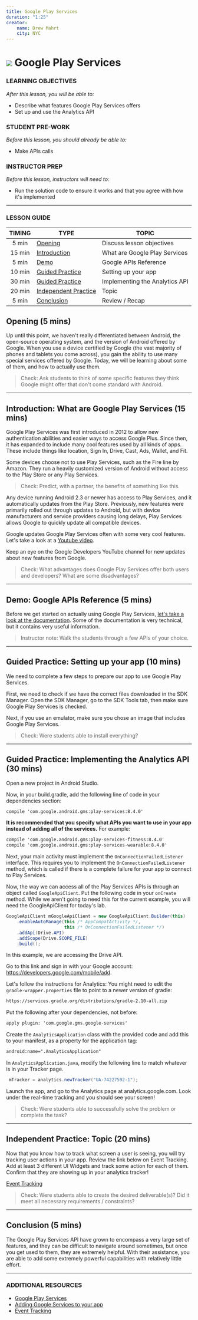 ```yaml
---
title: Google Play Services
duration: "1:25"
creator:
    name: Drew Mahrt
    city: NYC
---
```

# ![](https://ga-dash.s3.amazonaws.com/production/assets/logo-9f88ae6c9c3871690e33280fcf557f33.png) Google Play Services

### LEARNING OBJECTIVES
*After this lesson, you will be able to:*
- Describe what features Google Play Services offers
- Set up and use the Analytics API

### STUDENT PRE-WORK
*Before this lesson, you should already be able to:*
- Make APIs calls

### INSTRUCTOR PREP
*Before this lesson, instructors will need to:*
- Run the solution code to ensure it works and that you agree with how it's implemented

---

### LESSON GUIDE

| TIMING  | TYPE  | TOPIC  |
|:-:|---|---|
| 5 min  | [Opening](#opening-5-mins)  | Discuss lesson objectives |
| 15 min  | [Introduction](#introduction-what-are-google-play-services-15-mins)  | What are Google Play Services |
| 5 min  | [Demo](#demo-google-apis-reference-5-mins)  | Google APIs Reference |
| 10 min  | [Guided Practice](#guided-practice-setting-up-your-app-10-mins)  | Setting up your app |
| 30 min  | [Guided Practice](#guided-practice-implementing-the-analytics-api-30-mins)  | Implementing the Analytics API |
| 20 min  | [Independent Practice](#independent-practice-topic-20-mins)  | Topic |
| 5 min  | [Conclusion](#conclusion-5-mins)  | Review / Recap |
<a name="opening"></a>
## Opening (5 mins)

Up until this point, we haven't really differentiated between Android, the open-source operating system, and the version of Android offered by Google. When you use a device certified by Google (the vast majority of phones and tablets you come across), you gain the ability to use many special services offered by Google. Today, we will be learning about some of them, and how to actually use them.

> Check: Ask students to think of some specific features they think Google might offer that don't come standard with Android.

***

<a name="introduction"></a>
## Introduction: What are Google Play Services (15 mins)

Google Play Services was first introduced in 2012 to allow new authentication abilities and easier ways to access Google Plus. Since then, it has expanded to include many cool features used by all kinds of apps. These include things like location, Sign In, Drive, Cast, Ads, Wallet, and Fit.

Some devices choose not to use Play Services, such as the Fire line by Amazon. They run a heavily customized version of Android without access to the Play Store or any Play Services.

> Check: Predict, with a partner, the benefits of something like this.

Any device running Android 2.3 or newer has access to Play Services, and it automatically updates from the Play Store. Previously, new features were primarily rolled out through updates to Android, but with device manufacturers and service providers causing long delays, Play Services allows Google to quickly update all compatible devices.

Google updates Google Play Services often with some very cool features. Let's take a look at a [Youtube video](https://www.youtube.com/watch?v=nZjY_DPO1qs).

Keep an eye on the Google Developers YouTube channel for new updates about new features from Google.

> Check: What advantages does Google Play Services offer both users and developers? What are some disadvantages?

***

<a name="demo"></a>
## Demo: Google APIs Reference (5 mins)

Before we get started on actually using Google Play Services, [let's take a look at the documentation](https://developers.google.com/android/reference/packages). Some of the documentation is very technical, but it contains very useful information.

> Instructor note: Walk the students through a few APIs of your choice.

***

<a name="demo"></a>
## Guided Practice: Setting up your app (10 mins)

We need to complete a few steps to prepare our app to use Google Play Services.

First, we need to check if we have the correct files downloaded in the SDK Manager. Open the SDK Manager, go to the SDK Tools tab, then make sure Google Play Services is checked.

Next, if you use an emulator, make sure you chose an image that includes Google Play Services.

> Check: Were students able to install everything?

***

<a name="guided-practice"></a>
## Guided Practice: Implementing the Analytics API (30 mins)

Open a new project in Android Studio.

Now, in your build.gradle, add the following line of code in your dependencies section:

```xml
compile 'com.google.android.gms:play-services:8.4.0'
```

**It is recommended that you specify what APIs you want to use in your app instead of adding all of the services.**  For example:

```xml
compile 'com.google.android.gms:play-services-fitness:8.4.0'
compile 'com.google.android.gms:play-services-wearable:8.4.0'
```

Next, your main activity must implement the `OnConnectionFailedListener` interface. This requires you to implement the `OnConnectionFailedListener` method, which is called if there is a complete failure for your app to connect to Play Services.

Now, the way we can access all of the Play Services APIs is through an object called `GoogleApiClient`. Put the following code in your `onCreate` method. While we aren't going to need this for the current example, you will need the GoogleApiClient for today's lab.

```java
GoogleApiClient mGoogleApiClient = new GoogleApiClient.Builder(this)
    .enableAutoManage(this /* AppCompatActivity */,
                      this /* OnConnectionFailedListener */)
    .addApi(Drive.API)
    .addScope(Drive.SCOPE_FILE)
    .build();
```

In this example, we are accessing the Drive API.

Go to this link and sign in with your Google account: https://developers.google.com/mobile/add.

Let's follow the instructions for Analytics: You might need to edit the `gradle-wrapper.properties` file to point to a newer version of gradle:

```xml
https://services.gradle.org/distributions/gradle-2.10-all.zip
```
Put the following after your dependencies, not before:

```xml
apply plugin: 'com.google.gms.google-services'
```
Create the `AnalyticsApplication` class with the provided code and add this to your manifest, as a property for the application tag:

```xml
android:name=".AnalyticsApplication"
```

In `AnalyticsApplication.java`, modify the following line to match whatever is in your Tracker page.

```java
 mTracker = analytics.newTracker("UA-74227592-1");
```

Launch the app, and go to the Analytics page at analytics.google.com. Look under the real-time tracking and you should see your screen!

> Check: Were students able to successfully solve the problem or complete the task?

***

<a name="ind-practice"></a>
## Independent Practice: Topic (20 mins)

Now that you know how to track what screen a user is seeing, you will try tracking user actions in your app. Review the link below on Event Tracking. Add at least 3 different UI Widgets and track some action for each of them. Confirm that they are showing up in your analytics tracker!

[Event Tracking](https://developers.google.com/analytics/devguides/collection/android/v4/events)

> Check: Were students able to create the desired deliverable(s)? Did it meet all necessary requirements / constraints?

***

<a name="conclusion"></a>
## Conclusion (5 mins)

The Google Play Services API have grown to encompass a very large set of features, and they can be difficult to navigate around sometimes, but once you get used to them, they are extremely helpful. With their assistance, you are able to add some extremely powerful capabilities with relatively little effort.

***

### ADDITIONAL RESOURCES
- [Google Play Services](https://developers.google.com/android/guides/overview)
- [Adding Google Services to your app](https://developers.google.com/mobile/add)
- [Event Tracking](https://developers.google.com/analytics/devguides/collection/android/v4/events)
